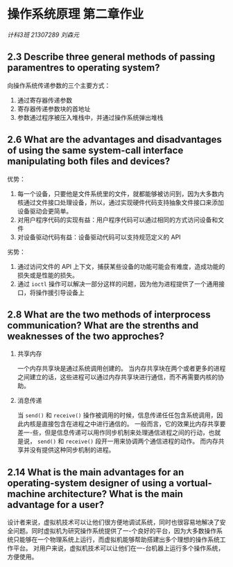 # 操作系统原理 第二章作业

*计科3班 21307289 刘森元*

## 2.3 Describe three general methods of passing paramentres to operating system?

向操作系统传递参数的三个主要方式：

1. 通过寄存器传递参数
2. 寄存器传递参数块的首地址
3. 参数通过程序被压入堆栈中，并通过操作系统弹出堆栈

## 2.6 What are the advantages and disadvantages of using the same system-call interface manipulating both files and devices?

优势：

1. 每一个设备，只要他是文件系统里的文件，就都能够被访问到，因为大多数内核通过文件接口处理设备，所以，通过实现硬件代码支持抽象文件接口来添加设备驱动会更简单。
2. 对用户程序代码的实现有益：用户程序代码可以通过相同的方式访问设备和文件
3. 对设备驱动代码有益：设备驱动代码可以支持规范定义的 API

劣势：

1. 通过访问文件的 API 上下文，捕获某些设备的功能可能会有难度，造成功能的损失或是性能的损失。
2. 通过 `ioctl` 操作可以解决一部分这样的问题，因为他为进程提供了一个通用接口，将操作援引导设备上

## 2.8 What are the two methods of interprocess communication? What are the strenths and weaknesses of the two approches?

1. 共享内存

   一个内存共享块是通过系统调用创建的。
   当内存共享块在两个或者更多的进程之间建立的话，这些进程可以通过内存共享块进行通信，而不再需要内核的协助。

2. 消息传递

   当 `send()` 和 `receive()` 操作被调用的时候，信息传递任任包含系统调用，因此内核是直接包含在进程之中进行通信的。
   一般而言，它的效果比内存共享要差一-些，但是信息传递可以用作同步机制来处理通信进程之间的行动，也就是说， `send()` 和 `receive()` 段开一用来协调两个通信进程的动作。
   而内存共享并没有提供这种同步机制的进程。

## 2.14 What is the main advantages for an operating-system designer of using a vortual-machine architecture? What is the main advantage for a user?

设计者来说，虚拟机技术可以让他们很方便地调试系统，同时也很容易地解决了安全问题。同时虚拟机为研究操作系统提供了一-个良好的平台，因为大多数操作系统只能够在一个物理系统上运行，而虚拟机能够帮助搭建出多个理想的操作系统工作平台。
对用户来说，虚拟机技术可以让他们在一-台机器上运行多个操作系统，方便使用。